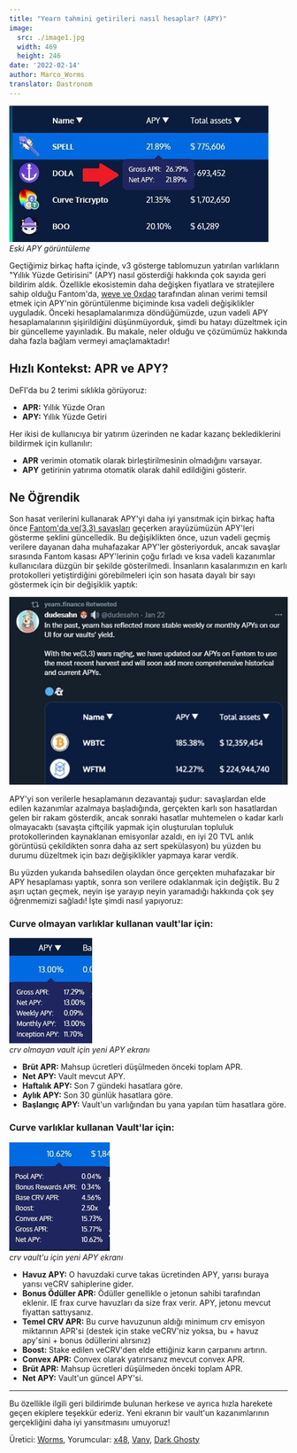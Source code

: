 ```yaml
---
title: "Yearn tahmini getirileri nasıl hesaplar? (APY)"
image:
  src: ./image1.jpg
  width: 469
  height: 246
date: '2022-02-14'
author: Marco_Worms
translator: Dastronom
---
```


![](./image1.jpg?w=469&h=246)\
*Eski APY görüntüleme*

Geçtiğimiz birkaç hafta içinde, v3 gösterge tablomuzun yatırılan varlıkların "Yıllık Yüzde Getirisini" (APY) nasıl gösterdiği hakkında çok sayıda geri bildirim aldık. Özellikle ekosistemin daha değişken fiyatlara ve stratejilere sahip olduğu Fantom'da, [weve ve 0xdao](https://twitter.com/iearnfinance/status/1484570907041357828) tarafından alınan verimi temsil etmek için APY'nin görüntülenme biçiminde kısa vadeli değişiklikler uyguladık. Önceki hesaplamalarımıza döndüğümüzde, uzun vadeli APY hesaplamalarının şişirildiğini düşünmüyorduk, şimdi bu hatayı düzeltmek için bir güncelleme yayınladık. Bu makale, neler olduğu ve çözümümüz hakkında daha fazla bağlam vermeyi amaçlamaktadır!

## Hızlı Kontekst: APR ve APY?

DeFI'da bu 2 terimi sıklıkla görüyoruz:

- **APR:** Yıllık Yüzde Oran
- **APY:** Yıllık Yüzde Getiri

Her ikisi de kullanıcıya bir yatırım üzerinden ne kadar kazanç beklediklerini bildirmek için kullanılır:

- **APR** verimin otomatik olarak birleştirilmesinin olmadığını varsayar.
- **APY** getirinin yatırıma otomatik olarak dahil edildiğini gösterir.

## Ne Öğrendik

Son hasat verilerini kullanarak APY'yi daha iyi yansıtmak için birkaç hafta önce [Fantom'da ve(3,3) savaşları](https://twitter.com/iearnfinance/status/1484570907041357828) geçerken arayüzümüzün APY'leri gösterme şeklini güncelledik. Bu değişiklikten önce, uzun vadeli geçmiş verilere dayanan daha muhafazakar APY'ler gösteriyorduk, ancak savaşlar sırasında Fantom kasası APY'lerinin çoğu fırladı ve kısa vadeli kazanımlar kullanıcılara düzgün bir şekilde gösterilmedi. İnsanların kasalarımızın en karlı protokolleri yetiştirdiğini görebilmeleri için son hasata dayalı bir sayı göstermek için bir değişiklik yaptık:

![](./image2.jpg?w=591&h=397)

APY'yi son verilerle hesaplamanın dezavantajı şudur: savaşlardan elde edilen kazanımlar azalmaya başladığında, gerçekten karlı son hasatlardan gelen bir rakam gösterdik, ancak sonraki hasatlar muhtemelen o kadar karlı olmayacaktı (savaşta çiftçilik yapmak için oluşturulan topluluk protokollerinden kaynaklanan emisyonlar azaldı, en iyi 20 TVL anlık görüntüsü çekildikten sonra daha az sert spekülasyon) bu yüzden bu durumu düzeltmek için bazı değişiklikler yapmaya karar verdik.

Bu yüzden yukarıda bahsedilen olaydan önce gerçekten muhafazakar bir APY hesaplaması yaptık, sonra son verilere odaklanmak için değiştik. Bu 2 aşırı uçtan geçmek, neyin işe yarayıp neyin yaramadığı hakkında çok şey öğrenmemizi sağladı! İşte şimdi nasıl yapıyoruz:

### Curve olmayan varlıklar kullanan vault'lar için:

![](./image3.jpg?w=150&h=190)\
*crv olmayan vault için yeni APY ekranı*

- **Brüt APR:** Mahsup ücretleri düşülmeden önceki toplam APR.
- **Net APY:** Vault mevcut APY.
- **Haftalık APY:** Son 7 gündeki hasatlara göre.
- **Aylık APY:** Son 30 günlük hasatlara göre.
- **Başlangıç APY:** Vault'un varlığından bu yana yapılan tüm hasatlara göre.

### Curve varlıklar kullanan Vault'lar için:

![](./image4.jpg?w=182&h=196)\
*crv vault'u için yeni APY ekranı*

- **Havuz APY:** O havuzdaki curve takas ücretinden APY, yarısı buraya yarısı veCRV sahiplerine gider.
- **Bonus Ödüller APR:** Ödüller genellikle o jetonun sahibi tarafından eklenir. IE frax curve havuzları da size frax verir. APY, jetonu mevcut fiyattan sattıysanız.
- **Temel CRV APR:** Bu curve havuzunun aldığı minimum crv emisyon miktarının APR'si (destek için stake veCRV'niz yoksa, bu + havuz apy'sini + bonus ödüllerini alırsınız)
- **Boost:** Stake edilen veCRV'den elde ettiğiniz karın çarpanını artırın.
- **Convex APR:** Convex olarak yatırırsanız mevcut convex APR.
- **Brüt APR:** Mahsup ücretleri düşülmeden önceki toplam APR.
- **Net APY:** Vault'un güncel APY'si.
 
---

Bu özellikle ilgili geri bildirimde bulunan herkese ve ayrıca hızla harekete geçen ekiplere teşekkür ederiz. Yeni ekranın bir vault'un kazanımlarının gerçekliğini daha iyi yansıtmasını umuyoruz!

Üretici: [Worms](https://twitter.com/MarcoWorms), Yorumcular: [x48](https://twitter.com/x48_crypto), [Vany](https://twitter.com/vannny365), [Dark Ghosty](https://github.com/DarkGhost7)